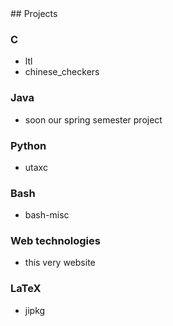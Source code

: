 <article class="projects en">
## Projects

### C

* ltl
* chinese_checkers

### Java

* soon our spring semester project

### Python

* utaxc

### Bash

* bash-misc

### Web technologies

* this very website

### LaTeX

* jipkg
</article>

